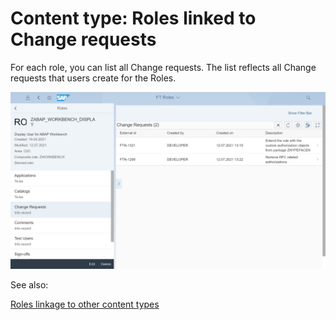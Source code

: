 # Content type: Roles linked to Change requests

For each role, you can list all Change requests. The list reflects all Change requests that users create for the Roles.

[![](res/role-change-req.png)](res/role-change-req.png)

See also:

[Roles linkage to other content types](roles.md#linkage-to-other-content-types)